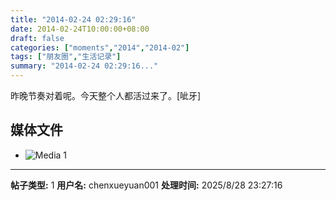 ```yaml
---
title: "2014-02-24 02:29:16"
date: 2014-02-24T10:00:00+08:00
draft: false
categories: ["moments","2014","2014-02"]
tags: ["朋友圈","生活记录"]
summary: "2014-02-24 02:29:16..."
---
```


昨晚节奏对着呢。今天整个人都活过来了。[呲牙]

## 媒体文件

- ![Media 1](/Moments/photos/2014-02-24/201402240229160.jpg)

---

**帖子类型:** 1
**用户名:** chenxueyuan001
**处理时间:** 2025/8/28 23:27:16